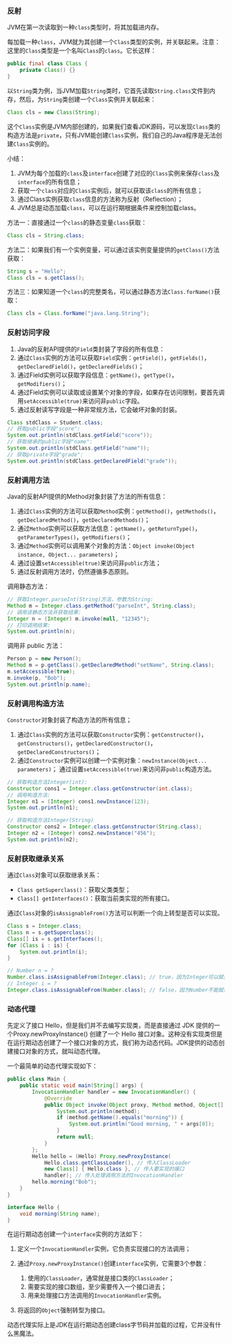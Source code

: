 ### 反射

JVM在第一次读取到一种`class`类型时，将其加载进内存。

每加载一种`class`，JVM就为其创建一个`Class`类型的实例，并关联起来。注意：这里的`Class`类型是一个名叫`Class`的`class`。它长这样：

```java
public final class Class {
    private Class() {}
}
```

以`String`类为例，当JVM加载`String`类时，它首先读取`String.class`文件到内存，然后，为`String`类创建一个`Class`实例并关联起来：

```java
Class cls = new Class(String);
```

这个`Class`实例是JVM内部创建的，如果我们查看JDK源码，可以发现`Class`类的构造方法是`private`，只有JVM能创建`Class`实例，我们自己的Java程序是无法创建`Class`实例的。

小结：

1. JVM为每个加载的`class`及`interface`创建了对应的`Class`实例来保存`class`及`interface`的所有信息；
2. 获取一个`class`对应的`Class`实例后，就可以获取该`class`的所有信息；
3. 通过Class实例获取`class`信息的方法称为反射（Reflection）；
4. JVM总是动态加载`class`，可以在运行期根据条件来控制加载class。

方法一：直接通过一个`class`的静态变量`class`获取：

```java
Class cls = String.class;
```

方法二：如果我们有一个实例变量，可以通过该实例变量提供的`getClass()`方法获取：

```java
String s = "Hello";
Class cls = s.getClass();
```

方法三：如果知道一个`class`的完整类名，可以通过静态方法`Class.forName()`获取：

```java
Class cls = Class.forName("java.lang.String");
```

### 反射访问字段

1. Java的反射API提供的`Field`类封装了字段的所有信息：
2. 通过`Class`实例的方法可以获取`Field`实例：`getField()`，`getFields()`，`getDeclaredField()`，`getDeclaredFields()`；
3. 通过Field实例可以获取字段信息：`getName()`，`getType()`，`getModifiers()`；
4. 通过Field实例可以读取或设置某个对象的字段，如果存在访问限制，要首先调用`setAccessible(true)`来访问非`public`字段。
5. 通过反射读写字段是一种非常规方法，它会破坏对象的封装。

```java
Class stdClass = Student.class;
// 获取public字段"score":
System.out.println(stdClass.getField("score"));
// 获取继承的public字段"name":
System.out.println(stdClass.getField("name"));
// 获取private字段"grade":
System.out.println(stdClass.getDeclaredField("grade"));
```



### 反射调用方法

Java的反射API提供的Method对象封装了方法的所有信息：

1. 通过`Class`实例的方法可以获取`Method`实例：`getMethod()`，`getMethods()`，`getDeclaredMethod()`，`getDeclaredMethods()`；
2. 通过`Method`实例可以获取方法信息：`getName()`，`getReturnType()`，`getParameterTypes()`，`getModifiers()`；
3. 通过`Method`实例可以调用某个对象的方法：`Object invoke(Object instance, Object... parameters)`；
4. 通过设置`setAccessible(true)`来访问非`public`方法；
5. 通过反射调用方法时，仍然遵循多态原则。

调用静态方法：

```java
// 获取Integer.parseInt(String)方法，参数为String:
Method m = Integer.class.getMethod("parseInt", String.class);
// 调用该静态方法并获取结果:
Integer n = (Integer) m.invoke(null, "12345");
// 打印调用结果:
System.out.println(n);
```

调用非 public 方法：

```java
Person p = new Person();
Method m = p.getClass().getDeclaredMethod("setName", String.class);
m.setAccessible(true);
m.invoke(p, "Bob");
System.out.println(p.name);
```

### 反射调用构造方法

`Constructor`对象封装了构造方法的所有信息；

1. 通过`Class`实例的方法可以获取`Constructor`实例：`getConstructor()`，`getConstructors()`，`getDeclaredConstructor()`，`getDeclaredConstructors()`；
2. 通过`Constructor`实例可以创建一个实例对象：`newInstance(Object... parameters)`； 通过设置`setAccessible(true)`来访问非`public`构造方法。

```java
// 获取构造方法Integer(int):
Constructor cons1 = Integer.class.getConstructor(int.class);
// 调用构造方法:
Integer n1 = (Integer) cons1.newInstance(123);
System.out.println(n1);

// 获取构造方法Integer(String)
Constructor cons2 = Integer.class.getConstructor(String.class);
Integer n2 = (Integer) cons2.newInstance("456");
System.out.println(n2);
```

### 反射获取继承关系

通过`Class`对象可以获取继承关系：

- `Class getSuperclass()`：获取父类类型；
- `Class[] getInterfaces()`：获取当前类实现的所有接口。

通过`Class`对象的`isAssignableFrom()`方法可以判断一个向上转型是否可以实现。

```java
Class s = Integer.class;
Class n = s.getSuperclass();
Class[] is = s.getInterfaces();
for (Class i : is) {
    System.out.println(i);
}
```

```java
// Number n = ?
Number.class.isAssignableFrom(Integer.class); // true，因为Integer可以赋值给Number
// Integer i = ?
Integer.class.isAssignableFrom(Number.class); // false，因为Number不能赋值给Integer
```

### 动态代理

先定义了接口 Hello，但是我们并不去编写实现类，而是直接通过 JDK 提供的一个Proxy.newProxyInstance() 创建了一个 Hello 接口对象。这种没有实现类但是在运行期动态创建了一个接口对象的方式，我们称为动态代码。JDK提供的动态创建接口对象的方式，就叫动态代理。

一个最简单的动态代理实现如下：

```java
public class Main {
    public static void main(String[] args) {
        InvocationHandler handler = new InvocationHandler() {
            @Override
            public Object invoke(Object proxy, Method method, Object[] args) throws Throwable {
                System.out.println(method);
                if (method.getName().equals("morning")) {
                    System.out.println("Good morning, " + args[0]);
                }
                return null;
            }
        };
        Hello hello = (Hello) Proxy.newProxyInstance(
            Hello.class.getClassLoader(), // 传入ClassLoader
            new Class[] { Hello.class }, // 传入要实现的接口
            handler); // 传入处理调用方法的InvocationHandler
        hello.morning("Bob");
    }
}

interface Hello {
    void morning(String name);
}
```

在运行期动态创建一个`interface`实例的方法如下：

1. 定义一个`InvocationHandler`实例，它负责实现接口的方法调用；

2. 通过`Proxy.newProxyInstance()`创建`interface`实例，它需要3个参数：

   1. 使用的`ClassLoader`，通常就是接口类的`ClassLoader`；
   2. 需要实现的接口数组，至少需要传入一个接口进去；
   3. 用来处理接口方法调用的`InvocationHandler`实例。

3. 将返回的`Object`强制转型为接口。

动态代理实际上是JDK在运行期动态创建class字节码并加载的过程，它并没有什么黑魔法。


